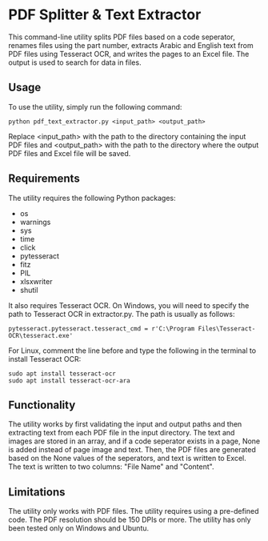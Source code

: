 # PDF Splitter & Text Extractor
This command-line utility splits PDF files based on a code seperator, renames files using the part number, extracts Arabic and English text from PDF files using Tesseract OCR, and writes the pages to an Excel file. The output is used to search for data in files.

## Usage
To use the utility, simply run the following command:
```
python pdf_text_extractor.py <input_path> <output_path>
```
Replace <input_path> with the path to the directory containing the input PDF files and <output_path> with the path to the directory where the output PDF files and Excel file will be saved.

## Requirements
The utility requires the following Python packages:

* os
* warnings
* sys
* time
* click
* pytesseract
* fitz
* PIL
* xlsxwriter
* shutil

It also requires Tesseract OCR. On Windows, you will need to specify the path to Tesseract OCR in extractor.py. The path is usually as follows:
```
pytesseract.pytesseract.tesseract_cmd = r'C:\Program Files\Tesseract-OCR\tesseract.exe'
```

For Linux, comment the line before and type the following in the terminal to install Tesseract OCR:
```
sudo apt install tesseract-ocr
sudo apt install tesseract-ocr-ara
```

## Functionality
The utility works by first validating the input and output paths and then extracting text from each PDF file in the input directory. The text and images are stored in an array, and if a code seperator exists in a page, None is added instead of page image and text. Then, the PDF files are generated based on the None values of the seperators, and text is written to Excel. The text is written to two columns: "File Name" and "Content".

## Limitations
The utility only works with PDF files.
The utility requires using a pre-defined code.
The PDF resolution should be 150 DPIs or more.
The utility has only been tested only on Windows and Ubuntu.
